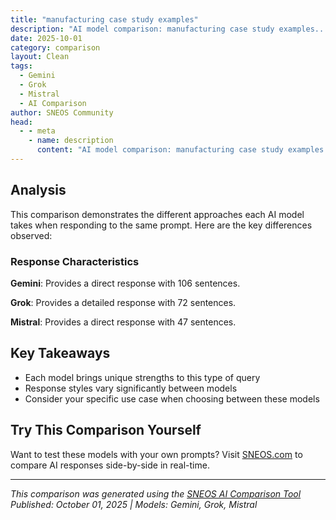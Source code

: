 ```yaml
---
title: "manufacturing case study examples"
description: "AI model comparison: manufacturing case study examples..."
date: 2025-10-01
category: comparison
layout: Clean
tags:
  - Gemini
  - Grok
  - Mistral
  - AI Comparison
author: SNEOS Community
head:
  - - meta
    - name: description
      content: "AI model comparison: manufacturing case study examples..."
---
```


<ChatComparison
  title="manufacturing case study examples"
  prompt="manufacturing case study examples"
  :responses='{
    "Gemini": "Okay, let\u0027s explore some manufacturing case study examples, categorized by the type of problem or focus.  For each, I\u0027ll give a brief overview and, where possible, links to more information.\n\n**I.  Lean Manufacturing \u0026 Efficiency Improvements**\n\n*   **Case Study:  Harley-Davidson (Lean Implementation)**\n\n    *   **Problem:**  Harley-Davidson was struggling with long lead times, high inventory costs, and quality issues. They faced intense competition from Japanese motorcycle manufacturers.\n    *   **Solution:**  They implemented lean manufacturing principles, including:\n        *   Value Stream Mapping to identify and eliminate waste.\n        *   Kanban systems for pull-based production.\n        *   5S methodology for workplace organization.\n        *   Kaizen events for continuous improvement.\n    *   **Results:**  Significant reductions in lead times, inventory, and defects, along with improved productivity and customer satisfaction.\n    *   **Where to Learn More:**  Search for \u0022Harley-Davidson Lean Manufacturing Case Study.\u0022  Many articles and books document their lean journey.\n\n*   **Case Study:  Toyota (The Toyota Production System - TPS)**\n\n    *   **Problem:**  Toyota needed to efficiently produce a variety of vehicles with limited resources after World War II.\n    *   **Solution:**  They developed the Toyota Production System (TPS), which is the foundation of lean manufacturing. Key principles include:\n        *   Just-in-Time (JIT) inventory management.\n        *   Jidoka (automation with a human touch, focusing on quality at the source).\n        *   Continuous Improvement (Kaizen).\n        *   Respect for People.\n    *   **Results:**  Toyota became a global leader in automotive manufacturing, renowned for its efficiency, quality, and responsiveness to customer demand.\n    *   **Where to Learn More:**  Numerous books and articles detail TPS.  \u0022The Toyota Way\u0022 by Jeffrey Liker is a classic.\n\n*   **Case Study:  Aerojet Rocketdyne (Lean \u0026 Six Sigma)**\n\n    *   **Problem:** Aerojet Rocketdyne faced challenges with complex manufacturing processes, high defect rates, and increasing customer demands.\n    *   **Solution:** They implemented a Lean Six Sigma program focusing on:\n        *   Reducing variation in critical processes.\n        *   Eliminating defects through data-driven analysis.\n        *   Streamlining workflows.\n        *   Improving communication and collaboration.\n    *   **Results:**  Significant cost savings, reduced cycle times, improved product quality, and increased customer satisfaction.\n\n**II.  Supply Chain Optimization**\n\n*   **Case Study:  Zara (Fast Fashion Supply Chain)**\n\n    *   **Problem:**  Zara\u0027s business model relies on rapidly responding to changing fashion trends. They needed a supply chain that could quickly deliver new designs to stores.\n    *   **Solution:**  Zara implemented a highly responsive and vertically integrated supply chain:\n        *   Significant in-house production capabilities.\n        *   Rapid prototyping and design.\n        *   Frequent deliveries to stores.\n        *   Close monitoring of sales data to inform production decisions.\n    *   **Results:**  Zara can bring new designs from concept to stores in a matter of weeks, giving them a competitive edge in the fast fashion market.\n    *   **Where to Learn More:**  Search for \u0022Zara Supply Chain Case Study.\u0022\n\n*   **Case Study:  Boeing (787 Dreamliner Supply Chain Challenges)**\n\n    *   **Problem:**  Boeing outsourced a significant portion of the 787 Dreamliner\u0027s production to global suppliers. This led to delays, quality issues, and cost overruns.\n    *   **Solution:**  (In response to the problems) Boeing had to:\n        *   Bring more production in-house.\n        *   Improve communication and coordination with suppliers.\n        *   Invest in quality control and inspection processes.\n    *   **Results:**  While the 787 program eventually became successful, the initial supply chain challenges resulted in significant delays and financial losses. This case study highlights the risks of overly complex and geographically dispersed supply chains.\n    *   **Where to Learn More:**  Search for \u0022Boeing 787 Supply Chain Problems Case Study.\u0022\n\n*   **Case Study:  Intel (Supply Chain Resiliency)**\n\n    *   **Problem:** Intel needed to ensure a reliable supply of critical components, even in the face of disruptions like natural disasters or geopolitical instability.\n    *   **Solution:** They invested heavily in:\n        *   Geographically diversified manufacturing facilities.\n        *   Dual sourcing for critical components.\n        *   Robust risk management and contingency planning.\n        *   Close collaboration with suppliers.\n    *   **Results:** Intel has been able to maintain production and meet customer demand even during major disruptions, demonstrating the importance of supply chain resiliency.\n\n**III.  Technology Adoption \u0026 Digital Transformation**\n\n*   **Case Study:  Siemens (Digital Factory)**\n\n    *   **Problem:**  Siemens sought to improve its manufacturing efficiency and responsiveness by leveraging digital technologies.\n    *   **Solution:**  They created a \u0022digital factory\u0022 that integrates:\n        *   Product Lifecycle Management (PLM) software.\n        *   Manufacturing Execution Systems (MES).\n        *   Automation and robotics.\n        *   Data analytics and IoT sensors.\n    *   **Results:**  Siemens has seen significant improvements in productivity, quality, and time-to-market. They are able to simulate and optimize production processes before they are implemented in the physical world.\n    *   **Where to Learn More:**  Search for \u0022Siemens Digital Factory Case Study.\u0022\n\n*   **Case Study:  General Electric (GE) (Industrial Internet of Things - IIoT)**\n\n    *   **Problem:** GE wanted to improve the performance and reliability of its industrial equipment by leveraging data analytics and connectivity.\n    *   **Solution:**  They developed the Predix platform, an IIoT platform that allows them to:\n        *   Collect data from sensors on their equipment.\n        *   Analyze the data to identify potential problems.\n        *   Provide predictive maintenance recommendations.\n    *   **Results:**  GE has been able to reduce downtime, improve efficiency, and extend the life of its equipment.\n    *   **Where to Learn More:**  Search for \u0022GE Predix Case Study.\u0022  Note: GE\u0027s IIoT efforts have evolved, so look for current analyses.\n\n*   **Case Study:  Ford Motor Company (Robotics and Automation)**\n\n    *   **Problem:** Ford needed to improve efficiency and safety in its manufacturing plants while maintaining high quality standards.\n    *   **Solution:** They invested heavily in:\n        *   Robotics for repetitive and hazardous tasks.\n        *   Automated assembly lines.\n        *   Advanced sensors and vision systems.\n    *   **Results:**  Ford has been able to increase production volume, reduce labor costs, improve worker safety, and maintain high levels of quality.\n\n**IV.  Quality Management**\n\n*   **Case Study:  Motorola (Six Sigma)**\n\n    *   **Problem:**  Motorola faced increasing competition and needed to improve the quality of its products and services.\n    *   **Solution:**  They developed the Six Sigma methodology, a data-driven approach to process improvement that aims to reduce defects to near zero.\n    *   **Results:**  Motorola achieved significant cost savings, improved customer satisfaction, and enhanced its reputation for quality.\n    *   **Where to Learn More:**  Search for \u0022Motorola Six Sigma Case Study.\u0022\n\n*   **Case Study:  Johnson \u0026 Johnson (Quality Control in Pharmaceuticals)**\n\n    *   **Problem:** Johnson \u0026 Johnson, as a pharmaceutical company, has an absolute imperative to maintain the highest levels of quality and safety in its products.\n    *   **Solution:**  They implemented rigorous quality control processes throughout their entire manufacturing process, including:\n        *   Stringent supplier selection and management.\n        *   In-process testing and inspection.\n        *   Final product testing.\n        *   Batch traceability.\n    *   **Results:**  Johnson \u0026 Johnson has been able to maintain a strong reputation for quality and safety, which is critical for its success in the pharmaceutical industry.\n\n**V.  Sustainability \u0026 Environmental Impact**\n\n*   **Case Study:  Patagonia (Sustainable Manufacturing)**\n\n    *   **Problem:**  Patagonia is committed to minimizing its environmental impact.\n    *   **Solution:**  They have implemented a variety of sustainable manufacturing practices, including:\n        *   Using recycled materials.\n        *   Reducing water and energy consumption.\n        *   Implementing closed-loop manufacturing processes.\n        *   Promoting fair labor practices.\n    *   **Results:**  Patagonia has reduced its environmental footprint and has built a strong brand reputation for sustainability.\n    *   **Where to Learn More:**  Search for \u0022Patagonia Sustainable Manufacturing Case Study.\u0022\n\n*   **Case Study:  Tesla (Sustainable Automotive Manufacturing)**\n\n    *   **Problem:**  Tesla aims to produce electric vehicles in a sustainable manner.\n    *   **Solution:**  They are investing in:\n        *   Gigafactories that are powered by renewable energy.\n        *   Battery recycling programs.\n        *   Supply chain transparency to ensure responsible sourcing of materials.\n    *   **Results:**  Tesla is reducing the environmental impact of its vehicles and is contributing to the growth of the sustainable automotive industry.\n\n**Key Takeaways for Analyzing Manufacturing Case Studies:**\n\n*   **Identify the Problem:** What challenge was the company facing?\n*   **Understand the Solution:** What actions did they take to address the problem?\n*   **Quantify the Results:** What were the measurable outcomes (e.g., cost savings, lead time reduction, quality improvement)?\n*   **Lessons Learned:** What insights can be gained from the case study that can be applied to other manufacturing contexts?\n*   **Context Matters:**  Consider the industry, company size, and specific circumstances when interpreting the results.  What works for one company might not work for another.\n\nThis list provides a starting point. You can find many more case studies by searching online using the keywords and phrases I\u0027ve provided. Good luck with your research!\n",
    "Grok": "Manufacturing case studies provide valuable insights into real-world challenges, solutions, and outcomes within the manufacturing industry. Below are examples of manufacturing case studies that highlight different aspects such as process improvement, technology implementation, sustainability, and supply chain optimization. Each example is based on common industry scenarios and outcomes often discussed in business reports, academic studies, and corporate publications.\n\n---\n\n### 1. **Toyota Motor Corporation: Lean Manufacturing**\n**Industry:** Automotive Manufacturing  \n**Challenge:** In the post-World War II era, Toyota faced resource constraints and needed to compete with larger, more established automakers like Ford and GM.  \n**Solution:** Toyota developed the **Toyota Production System (TPS)**, focusing on lean manufacturing principles to minimize waste, improve efficiency, and ensure just-in-time (JIT) inventory management. Concepts like \u0022Kaizen\u0022 (continuous improvement) and \u0022Kanban\u0022 (visual scheduling) were introduced.  \n**Outcome:** Toyota became one of the most efficient and profitable automakers in the world. The lean manufacturing model reduced costs, improved quality, and significantly shortened production cycles. TPS has since been adopted by manufacturers globally across industries.  \n**Key Takeaway:** Lean principles can transform manufacturing by emphasizing efficiency, reducing waste, and fostering a culture of continuous improvement.\n\n**Source Reference:** Often cited in business textbooks and articles on operations management (e.g., \u0022The Machine That Changed the World\u0022 by Womack, Jones, and Roos).\n\n---\n\n### 2. **General Electric (GE): Digital Transformation with Industry 4.0**\n**Industry:** Industrial Manufacturing  \n**Challenge:** GE needed to modernize its manufacturing processes to stay competitive and reduce downtime in its factories producing turbines, engines, and other industrial equipment.  \n**Solution:** GE embraced Industry 4.0 by implementing the **Industrial Internet of Things (IIoT)** and creating its \u0022Brilliant Factory\u0022 initiative. This involved integrating sensors, big data analytics, and predictive maintenance into their production systems to monitor equipment in real-time and optimize performance.  \n**Outcome:** GE reported a significant reduction in unplanned downtime (up to 20% in some factories), improved product quality, and increased operational efficiency. The data collected also helped in designing better products tailored to customer needs.  \n**Key Takeaway:** Digital transformation and smart manufacturing technologies can lead to substantial cost savings and operational improvements.\n\n**Source Reference:** GE\u2019s own case studies and white papers on Brilliant Factory; Industry 4.0 reports.\n\n---\n\n### 3. **Nike: Sustainable Manufacturing and Supply Chain**\n**Industry:** Apparel and Footwear Manufacturing  \n**Challenge:** Nike faced criticism for its environmental impact and labor practices in the 1990s, risking brand reputation and consumer trust.  \n**Solution:** Nike adopted a sustainability strategy through its \u0022Nike Air\u0022 initiative and the broader \u0022Move to Zero\u0022 campaign. They focused on using recycled materials (e.g., Flyknit technology), reducing water usage in dyeing processes, and improving working conditions in supplier factories via audits and partnerships.  \n**Outcome:** Nike reduced its carbon footprint by 30% per unit of product between 2015 and 2020, regained consumer trust, and positioned itself as a leader in sustainable manufacturing. Innovations like Air Max soles made from 50% recycled materials became a market differentiator.  \n**Key Takeaway:** Sustainability in manufacturing can enhance brand value and meet consumer demand for ethical practices while driving innovation.\n\n**Source Reference:** Nike\u2019s Sustainability Reports and Harvard Business Review case studies.\n\n---\n\n### 4. **Tesla, Inc.: Automation and Scalability Challenges**\n**Industry:** Electric Vehicle Manufacturing  \n**Challenge:** During the ramp-up of Model 3 production in 2017-2018, Tesla struggled with production bottlenecks, quality issues, and delays due to over-reliance on automation and underestimation of human labor needs.  \n**Solution:** Tesla adjusted its strategy by balancing automation with manual labor, setting up a \u0022tent\u0022 assembly line at its Fremont factory to meet demand, and iteratively improving its production processes. They also invested heavily in vertical integration to control the supply chain.  \n**Outcome:** Tesla overcame the \u0022production hell\u0022 phase, achieving record delivery numbers by 2020. Lessons learned helped streamline operations for future models and Gigafactory expansions. However, the case also highlighted the risks of over-automation without adequate testing.  \n**Key Takeaway:** A balanced approach to automation and workforce management is critical for scaling manufacturing operations.\n\n**Source Reference:** News articles (e.g., Bloomberg, Reuters), Tesla earnings reports, and business case studies.\n\n---\n\n### 5. **Boeing: Supply Chain Disruption During 737 MAX Crisis**\n**Industry:** Aerospace Manufacturing  \n**Challenge:** Boeing faced severe supply chain and production issues after the grounding of the 737 MAX in 2019 due to safety concerns following two fatal crashes. This led to halted deliveries and strained relationships with suppliers.  \n**Solution:** Boeing worked on re-certifying the aircraft with regulatory bodies, implemented stricter quality control measures, and restructured its supply chain to rebuild trust with suppliers. They also slowed production to focus on safety and compliance over speed.  \n**Outcome:** The 737 MAX returned to service in late 2020 after extensive modifications, but Boeing lost significant market share to Airbus during the crisis. The case underscored the importance of safety and transparency in manufacturing high-stakes products.  \n**Key Takeaway:** Supply chain disruptions and safety issues in manufacturing can have long-term financial and reputational impacts, requiring proactive risk management.\n\n**Source Reference:** Aviation industry reports, Boeing press releases, and case studies in supply chain management journals.\n\n---\n\n### 6. **Unilever: Localizing Manufacturing for Efficiency**\n**Industry:** Consumer Goods Manufacturing  \n**Challenge:** Unilever needed to reduce costs and improve market responsiveness in diverse global markets for its products like Dove, Lipton, and Knorr.  \n**Solution:** Unilever adopted a localized manufacturing strategy, setting up regional production facilities closer to key markets. They also implemented sustainable practices, such as reducing packaging waste and optimizing logistics.  \n**Outcome:** Localization reduced transportation costs and lead times, enabling faster response to regional consumer trends. Sustainability efforts further improved brand perception, with Unilever achieving a 50% reduction in waste per ton of production by 2020.  \n**Key Takeaway:** Localizing manufacturing can enhance efficiency and adaptability while aligning with sustainability goals.\n\n**Source Reference:** Unilever\u2019s Sustainable Living Plan reports and business school case studies.\n\n---\n\n### How to Use These Case Studies:\n- **Educational Purpose:** Use these examples to understand key manufacturing concepts like lean production, digital transformation, and sustainability. They are often discussed in business and engineering courses.\n- **Business Application:** Analyze these cases to identify strategies applicable to specific manufacturing challenges in your organization.\n- **Research and Analysis:** Look into detailed reports, white papers, or academic journals for in-depth data and updates on these companies\u2019 progress.\n\nIf you\u2019re looking for a specific type of manufacturing case study (e.g., small business, specific industry, or region), or need a deeper dive into one of these examples, let me know! Additionally, many of these companies publish annual reports or sustainability reports on their websites, and platforms like Harvard Business Review, McKinsey, and Deloitte offer detailed case studies and analyses.",
    "Mistral": "Certainly! Case studies in manufacturing can provide valuable insights into best practices, challenges, and innovative solutions. Here are a few examples of manufacturing case studies:\n\n### 1. **Lean Manufacturing Implementation at Toyota**\n**Background:**\nToyota Motor Corporation faced challenges with inefficiencies and waste in its production processes.\n\n**Solution:**\nToyota implemented Lean Manufacturing principles, focusing on eliminating waste, improving efficiency, and enhancing quality. Key strategies included Just-In-Time (JIT) inventory management, continuous improvement (Kaizen), and standardized work processes.\n\n**Results:**\n- Reduced lead times by 50%.\n- Increased production efficiency by 30%.\n- Improved product quality, leading to higher customer satisfaction.\n\n### 2. **Industry 4.0 Transformation at Siemens**\n**Background:**\nSiemens aimed to leverage Industry 4.0 technologies to enhance its manufacturing operations.\n\n**Solution:**\nSiemens integrated advanced technologies such as the Internet of Things (IoT), artificial intelligence (AI), and robotics into its production lines. They also implemented digital twins for predictive maintenance and real-time monitoring.\n\n**Results:**\n- Increased operational efficiency by 20%.\n- Reduced downtime by 30% through predictive maintenance.\n- Enhanced product customization capabilities, meeting diverse customer needs.\n\n### 3. **Sustainable Manufacturing at Patagonia**\n**Background:**\nPatagonia, a clothing and gear company, sought to reduce its environmental impact while maintaining high-quality products.\n\n**Solution:**\nPatagonia adopted sustainable manufacturing practices, including using recycled materials, implementing energy-efficient processes, and promoting fair labor practices. They also launched the Worn Wear program to encourage repair and reuse of products.\n\n**Results:**\n- Reduced carbon footprint by 25%.\n- Increased use of recycled materials by 40%.\n- Enhanced brand reputation and customer loyalty.\n\n### 4. **Supply Chain Optimization at Procter \u0026 Gamble**\n**Background:**\nProcter \u0026 Gamble (P\u0026G) faced challenges with supply chain inefficiencies, leading to increased costs and delays.\n\n**Solution:**\nP\u0026G implemented a comprehensive supply chain optimization strategy, including demand forecasting, inventory management, and logistics improvements. They also adopted a collaborative approach with suppliers and distributors.\n\n**Results:**\n- Reduced inventory holding costs by 20%.\n- Improved on-time delivery by 15%.\n- Enhanced overall supply chain visibility and responsiveness.\n\n### 5. **Quality Improvement at General Electric (GE)**\n**Background:**\nGE encountered quality issues in its manufacturing processes, affecting product reliability and customer satisfaction.\n\n**Solution:**\nGE implemented a robust quality management system, including Six Sigma methodologies, statistical process control (SPC), and continuous improvement initiatives. They also focused on employee training and engagement.\n\n**Results:**\n- Reduced defect rates by 50%.\n- Improved product reliability by 30%.\n- Enhanced customer satisfaction and loyalty.\n\n### 6. **Automation and Robotics at Tesla**\n**Background:**\nTesla aimed to increase production capacity and efficiency to meet growing demand for its electric vehicles.\n\n**Solution:**\nTesla invested heavily in automation and robotics, integrating advanced manufacturing technologies into its production lines. They also focused on optimizing workflows and reducing manual labor.\n\n**Results:**\n- Increased production capacity by 40%.\n- Reduced labor costs by 20%.\n- Enhanced product consistency and quality.\n\nThese case studies illustrate how different manufacturing companies have addressed specific challenges through innovative solutions, leading to improved efficiency, quality, and sustainability."
  }'
  published-date="19:33"
/>

## Analysis

This comparison demonstrates the different approaches each AI model takes when responding to the same prompt. Here are the key differences observed:

### Response Characteristics

**Gemini**: Provides a direct response with 106 sentences. 

**Grok**: Provides a detailed response with 72 sentences. 

**Mistral**: Provides a direct response with 47 sentences. 

## Key Takeaways

- Each model brings unique strengths to this type of query
- Response styles vary significantly between models
- Consider your specific use case when choosing between these models

## Try This Comparison Yourself

Want to test these models with your own prompts? Visit [SNEOS.com](https://sneos.com) to compare AI responses side-by-side in real-time.

---

*This comparison was generated using the [SNEOS AI Comparison Tool](https://sneos.com)*
*Published: October 01, 2025 | Models: Gemini, Grok, Mistral*
